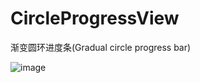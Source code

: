 # CircleProgressView
渐变圆环进度条(Gradual circle progress bar)


![image](https://github.com/rocrocflying/CircleProgressView/blob/master/screenshot/s1.gif)
